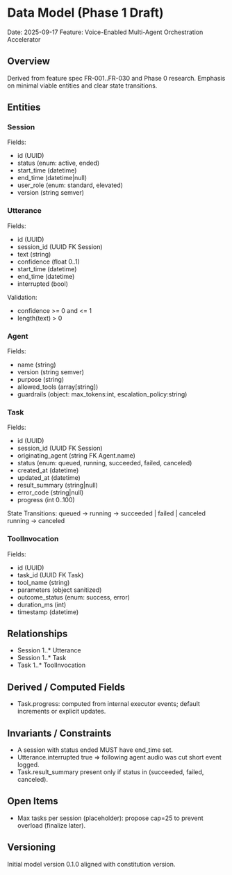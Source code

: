# Data Model (Phase 1 Draft)

Date: 2025-09-17
Feature: Voice-Enabled Multi-Agent Orchestration Accelerator

## Overview
Derived from feature spec FR-001..FR-030 and Phase 0 research. Emphasis on minimal viable entities and clear state transitions.

## Entities

### Session
Fields:
- id (UUID)
- status (enum: active, ended)
- start_time (datetime)
- end_time (datetime|null)
- user_role (enum: standard, elevated)
- version (string semver)

### Utterance
Fields:
- id (UUID)
- session_id (UUID FK Session)
- text (string)
- confidence (float 0..1)
- start_time (datetime)
- end_time (datetime)
- interrupted (bool)

Validation:
- confidence >= 0 and <= 1
- length(text) > 0

### Agent
Fields:
- name (string)
- version (string semver)
- purpose (string)
- allowed_tools (array[string])
- guardrails (object: max_tokens:int, escalation_policy:string)

### Task
Fields:
- id (UUID)
- session_id (UUID FK Session)
- originating_agent (string FK Agent.name)
- status (enum: queued, running, succeeded, failed, canceled)
- created_at (datetime)
- updated_at (datetime)
- result_summary (string|null)
- error_code (string|null)
- progress (int 0..100)

State Transitions:
queued -> running -> succeeded | failed | canceled
running -> canceled

### ToolInvocation
Fields:
- id (UUID)
- task_id (UUID FK Task)
- tool_name (string)
- parameters (object sanitized)
- outcome_status (enum: success, error)
- duration_ms (int)
- timestamp (datetime)

<!-- ConsentRecord and TranscriptExport removed for simplified MVP scope -->

## Relationships
- Session 1..* Utterance
- Session 1..* Task
- Task 1..* ToolInvocation
<!-- ConsentRecord and TranscriptExport relationships removed -->

## Derived / Computed Fields
- Task.progress: computed from internal executor events; default increments or explicit updates.

## Invariants / Constraints
- A session with status ended MUST have end_time set.
- Utterance.interrupted true => following agent audio was cut short event logged.
- Task.result_summary present only if status in (succeeded, failed, canceled).

## Open Items
- Max tasks per session (placeholder): propose cap=25 to prevent overload (finalize later).

## Versioning
Initial model version 0.1.0 aligned with constitution version.

